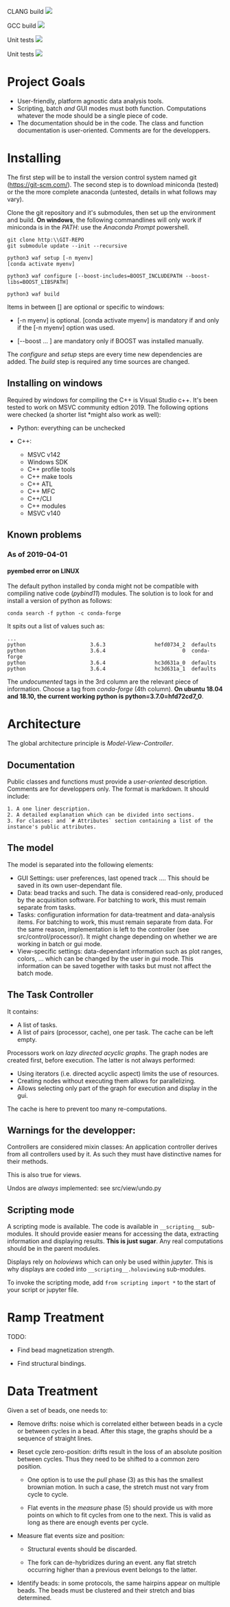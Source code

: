 <p>CLANG build <a href=/viewType.html?buildTypeId=BuildClang&guest=1">
<img src="http://jupyter.depixus.org:8111/app/rest/builds/buildType:BuildClang/statusIcon"/>
</a></p>
<p>GCC build <a href="http://jupyter.depixus.org:8111/viewType.html?buildTypeId=Trackanalysis_Build&guest=1">
<img src="http://jupyter.depixus.org:8111/app/rest/builds/buildType:Trackanalysis_Build/statusIcon"/>
</a></p>
<p>Unit tests <a href="http://jupyter.depixus.org:8111/viewType.html?buildTypeId=Trackanalysis_IntegrationTest&guest=1">
<img src="http://jupyter.depixus.org:8111/app/rest/builds/buildType:Trackanalysis_IntegrationTest/statusIcon"/>
</a></p>
<p>Unit tests <a href="http://jupyter.depixus.org:8111/viewType.html?buildTypeId=Trackanalysis_Test&guest=1">
<img src="http://jupyter.depixus.org:8111/app/rest/builds/buildType:Trackanalysis_Test/statusIcon"/>
</a></p>

# Project Goals

* User-friendly, platform agnostic data analysis tools.
* Scripting, batch *and* GUI modes must both function. Computations whatever the
mode should be a single piece of code.
* The documentation should be in the code. The class and function documentation
is user-oriented. Comments are for the developpers. 

# Installing

The first step will be to install the version control system named git (https://git-scm.com/).
The second step is to download miniconda (tested) or the the more complete anaconda
(untested, details in what follows may vary). 

Clone the git repository and it's submodules, then set up the 
environment and build. **On windows**, the following commandlines will only work if
miniconda is in the *PATH*: use the *Anaconda Prompt* powershell.

```shell
git clone http:\\GIT-REPO
git submodule update --init --recursive

python3 waf setup [-n myenv]
[conda activate myenv]

python3 waf configure [--boost-includes=BOOST_INCLUDEPATH --boost-libs=BOOST_LIBSPATH]

python3 waf build
```

Items in between [] are optional or specific to windows:

* [-n myenv] is optional. [conda activate myenv] is mandatory if and
  only if the [-n myenv] option was used.

* [--boost ... ] are mandatory only if BOOST was installed manually.

The *configure* and *setup* steps are every time new dependencies
are added. The *build* step is required any time sources are
changed.

## Installing on windows

Required by windows for compiling the C++ is Visual Studio c++. It's been tested
to work on MSVC community edtion 2019. The following options were checked
(a shorter list *might also work as well):

* Python: everything can be unchecked
* C++:

  * MSVC v142
  * Windows SDK
  * C++ profile tools
  * C++ make tools
  * C++ ATL
  * C++ MFC
  * C++/CLI
  * C++ modules
  * MSVC v140

## Known problems

### As of 2019-04-01

#### pyembed error on LINUX

The default python installed by conda might not be compatible with compiling
native code (*pybind11*) modules. The solution is to look for and install a
version of python as follows:

```shell
conda search -f python -c conda-forge
```

It spits out a list of values such as:

    ...
    python                     3.6.3                hefd0734_2  defaults       
    python                     3.6.4                         0  conda-forge    
    python                     3.6.4                hc3d631a_0  defaults       
    python                     3.6.4                hc3d631a_1  defaults 

The *undocumented* tags in the 3rd column are the relevant piece of information.
Choose a tag from *conda-forge* (4th column). **On ubuntu 18.04 and 18.10, the
current working python is python=3.7.0=hfd72cd7_0**.

# Architecture

The global architecture principle is *Model-View-Controller*.

## Documentation

Public classes and functions must provide a *user-oriented* description. Comments
are for developpers only. The format is markdown. It should include:

    1. A one liner description.
    2. A detailed explanation which can be divided into sections.
    3. For classes: and `# Attributes` section containing a list of the
    instance's public attributes.

## The model

The model is separated into the following elements:

* GUI Settings: user preferences, last opened track .... This should be saved in its own user-dependant file.
* Data: bead tracks and such. The data is considered read-only, produced by the acquisition software.
  For batching to work, this must remain separate from tasks.
* Tasks: configuration information for data-treatment and data-analysis items.
  For batching to work, this must remain separate from data. For the same reason,
  implementation is left to the controller (see src/control/processor/). It might
  change depending on whether we are working in batch or gui mode.
* View-specific settings: data-dependant information such as plot ranges, colors,
  ... which can be changed by the user in gui mode. This information can be saved
  together with tasks but must not affect the batch mode.

## The Task Controller

It contains:

* A list of tasks.
* A list of pairs (processor, cache), one per task. The cache can be left empty.

Processors work on *lazy* *directed acyclic graphs*. The graph nodes are created
first, before execution. The latter is not always performed:
* Using iterators (i.e. directed acyclic aspect) limits the use of resources.
* Creating nodes without executing them allows for parallelizing.
* Allows selecting only part of the graph for execution and display in the gui.

The cache is here to prevent too many re-computations.

## Warnings for the developper:

Controllers are considered mixin classes: An application controller derives from
all controllers used by it. As such they must have distinctive names for their methods.

This is also true for views.

Undos are *always* implemented: see src/view/undo.py

## Scripting mode

A scripting mode is available. The code is available in `__scripting__` sub-modules.
It should provide easier means for accessing the data, extracting information and
displaying results. **This is just sugar**. Any real computations should be in the
parent modules.

Displays rely on *holoviews* which can only be used within *jupyter*. This is why
displays are coded into `__scripting__.holoviewing` sub-modules.

To invoke the scripting mode, add `from scripting import *` to the start of your
script or jupyter file.

# Ramp Treatment

TODO:

* Find bead magnetization strength.

* Find structural bindings.

# Data Treatment

Given a set of beads, one needs to:

* Remove drifts: noise which is correlated either between beads in a cycle or between
  cycles in a bead. After this stage, the graphs should be a sequence of straight lines.

* Reset cycle zero-position: drifts result in the loss of an absolute position between cycles.
  Thus they need to be shifted to a common zero position.

    * One option is to use the *pull* phase (3) as this has the smallest
      brownian motion. In such a case, the stretch must not vary from cycle to
      cycle.

    * Flat events in the *measure* phase (5) should provide us with more points 
    on which to fit cycles from one to the next. This is valid as long as there
    are enough events per cycle.

* Measure flat events size and position:

    * Structural events should be discarded.

    * The fork can de-hybridizes during an event. any flat stretch occurring
      higher than a previous event belongs to the latter.

* Identify beads: in some protocols, the same hairpins appear on multiple beads.
  The beads must be clustered and their stretch and bias determined.
